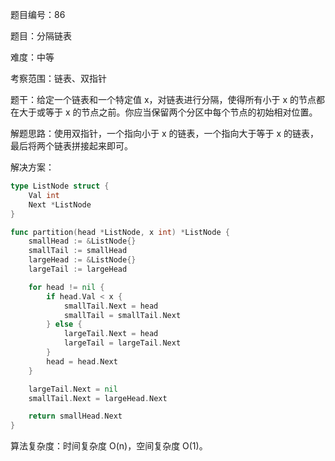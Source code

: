 题目编号：86

题目：分隔链表

难度：中等

考察范围：链表、双指针

题干：给定一个链表和一个特定值 x，对链表进行分隔，使得所有小于 x 的节点都在大于或等于 x 的节点之前。你应当保留两个分区中每个节点的初始相对位置。

解题思路：使用双指针，一个指向小于 x 的链表，一个指向大于等于 x 的链表，最后将两个链表拼接起来即可。

解决方案：

```go
type ListNode struct {
    Val int
    Next *ListNode
}

func partition(head *ListNode, x int) *ListNode {
    smallHead := &ListNode{}
    smallTail := smallHead
    largeHead := &ListNode{}
    largeTail := largeHead

    for head != nil {
        if head.Val < x {
            smallTail.Next = head
            smallTail = smallTail.Next
        } else {
            largeTail.Next = head
            largeTail = largeTail.Next
        }
        head = head.Next
    }

    largeTail.Next = nil
    smallTail.Next = largeHead.Next

    return smallHead.Next
}
```

算法复杂度：时间复杂度 O(n)，空间复杂度 O(1)。